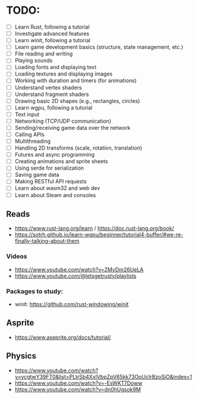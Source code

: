 # TODO:

- [ ] Learn Rust, following a tutorial
- [ ] Investigate advanced features
- [ ] Learn winit, following a tutorial
- [ ] Learn game development basics (structure, state management, etc.)
- [ ] File reading and writing
- [ ] Playing sounds
- [ ] Loading fonts and displaying text
- [ ] Loading textures and displaying images
- [ ] Working with duration and timers (for animations)
- [ ] Understand vertex shaders
- [ ] Understand fragment shaders
- [ ] Drawing basic 2D shapes (e.g., rectangles, circles)
- [ ] Learn wgpu, following a tutorial
- [ ] Text input
- [ ] Networking (TCP/UDP communication)
- [ ] Sending/receiving game data over the network
- [ ] Calling APIs
- [ ] Multithreading
- [ ] Handling 2D transforms (scale, rotation, translation)
- [ ] Futures and async programming
- [ ] Creating animations and sprite sheets
- [ ] Using serde for serialization
- [ ] Saving game data
- [ ] Making RESTful API requests
- [ ] Learn about wasm32 and web dev
- [ ] Learn about Steam and consoles

## Reads

- https://www.rust-lang.org/learn / https://doc.rust-lang.org/book/
- https://sotrh.github.io/learn-wgpu/beginner/tutorial4-buffer/#we-re-finally-talking-about-them

### Videos

- https://www.youtube.com/watch?v=ZMvDm26UeLA
- https://www.youtube.com/@letsgetrusty/playlists

### Packages to study:

- winit: https://github.com/rust-windowing/winit

## Asprite

- https://www.aseprite.org/docs/tutorial/

## Physics

- https://www.youtube.com/watch?v=vcgtwY39FT0&list=PLtrSb4XxIVbpZpV65kk73OoUcIrBzoSiO&index=1
- https://www.youtube.com/watch?v=-EsWKT7Doww
- https://www.youtube.com/watch?v=dn0hUgsok9M
